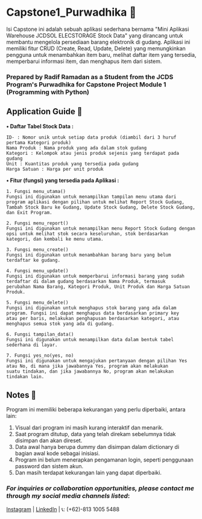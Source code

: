 # Capstone1_Purwadhika 🎊
Isi Capstone ini adalah sebuah aplikasi sederhana bernama "Mini Aplikasi Warehouse JCDSOL ELECSTORAGE Stock Data" yang dirancang untuk membantu mengelola persediaan barang elektronik di gudang. Aplikasi ini memiliki fitur CRUD (Create, Read, Update, Delete) yang memungkinkan pengguna untuk menambahkan item baru, melihat daftar item yang tersedia, memperbarui informasi item, dan menghapus item dari sistem.

### Prepared by Radif Ramadan as a Student from the JCDS Program's Purwadhika for Capstone Project Module 1 (Programming with Python)

## Application Guide 📙
**• Daftar Tabel Stock Data :**
 
    ID- : Nomor unik untuk setiap data produk (diambil dari 3 huruf pertama Kategori produk)
    Nama Produk : Nama produk yang ada dalam stok gudang
    Kategori : Kelompok atau jenis produk sejenis yang terdapat pada gudang
    Unit : Kuantitas produk yang tersedia pada gudang
    Harga Satuan : Harga per unit produk

**• Fitur (fungsi) yang tersedia pada Aplikasi :**
 
    1. Fungsi menu_utama()
    Fungsi ini digunakan untuk menampilkan tampilan menu utama dari program aplikasi dengan pilihan untuk melihat Report Stock Gudang, 
    Tambah Stock Baru ke Gudang, Update Stock Gudang, Delete Stock Gudang, dan Exit Program.
    
    2. Fungsi menu_report()
    Fungsi ini digunakan untuk menampilkan menu Report Stock Gudang dengan opsi untuk melihat stok secara keseluruhan, stok berdasarkan 
    kategori, dan kembali ke menu utama.
    
    3. Fungsi menu_create()
    Fungsi ini digunakan untuk menambahkan barang baru yang belum terdaftar ke gudang.
    
    4. Fungsi menu_update()
    Fungsi ini digunakan untuk memperbarui informasi barang yang sudah terdaftar di dalam gudang berdasarkan Nama Produk, termasuk 
    perubahan Nama Barang, Kategori Produk, Unit Produk dan Harga Satuan Produk.

    5. Fungsi menu_delete()
    Fungsi ini digunakan untuk menghapus stok barang yang ada dalam program. Fungsi ini dapat menghapus data berdasarkan primary key 
    atau per baris, melakukan penghapusan berdasarkan kategori, atau menghapus semua stok yang ada di gudang. 
    
    6. Fungsi tampilan_data()
    Fungsi ini digunakan untuk menampilkan data dalam bentuk tabel sederhana di layar. 

    7. Fungsi yes_no(yes, no)
    Fungsi ini digunakan untuk mengajukan pertanyaan dengan pilihan Yes atau No, di mana jika jawabannya Yes, program akan melakukan 
    suatu tindakan, dan jika jawabannya No, program akan melakukan tindakan lain.

## Notes 📝
Program ini memiliki beberapa kekurangan yang perlu diperbaiki, antara lain:
 1. Visual dari program ini masih kurang interaktif dan menarik.
 2. Saat program ditutup, data yang telah direkam sebelumnya tidak disimpan dan akan direset.
 3. Data awal hanya berupa dummy dan disimpan dalam dictionary di bagian awal kode sebagai inisiasi.
 4. Program ini belum menerapkan pengamanan login, seperti penggunaan password dan sistem akun.
 5. Dan masih terdapat kekurangan lain yang dapat diperbaiki.

### *_For inquiries or collaboration opportunities, please contact me through my social media channels listed_*:
[Instagram](https://www.instagram.com/radifyadika_) |
[LinkedIn](https://www.linkedin.com/in/radiframadan/) |
📞: (+62)-813 1005 5488
